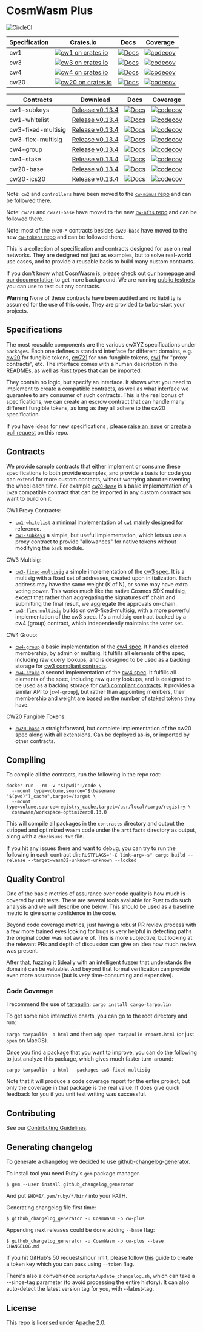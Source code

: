 # CosmWasm Plus

[![CircleCI](https://circleci.com/gh/CosmWasm/cw-plus/tree/main.svg?style=shield)](https://circleci.com/gh/CosmWasm/cw-plus/tree/main)

| Specification | Crates.io                                                                                       | Docs                                                            | Coverage                                                                                                                                  |
| ------------- | ----------------------------------------------------------------------------------------------- | --------------------------------------------------------------- | ----------------------------------------------------------------------------------------------------------------------------------------- |
| cw1           | [![cw1 on crates.io](https://img.shields.io/crates/v/cw1.svg)](https://crates.io/crates/cw1)    | [![Docs](https://docs.rs/cw1/badge.svg)](https://docs.rs/cw1)   | [![codecov](https://codecov.io/gh/CosmWasm/cw-plus/branch/main/graph/badge.svg?token=IYY72ZVS3X)](https://codecov.io/gh/CosmWasm/cw-plus) |
| cw3           | [![cw3 on crates.io](https://img.shields.io/crates/v/cw3.svg)](https://crates.io/crates/cw3)    | [![Docs](https://docs.rs/cw3/badge.svg)](https://docs.rs/cw3)   | [![codecov](https://codecov.io/gh/CosmWasm/cw-plus/branch/main/graph/badge.svg?token=IYY72ZVS3X)](https://codecov.io/gh/CosmWasm/cw-plus) |
| cw4           | [![cw4 on crates.io](https://img.shields.io/crates/v/cw4.svg)](https://crates.io/crates/cw4)    | [![Docs](https://docs.rs/cw4/badge.svg)](https://docs.rs/cw4)   | [![codecov](https://codecov.io/gh/CosmWasm/cw-plus/branch/main/graph/badge.svg?token=IYY72ZVS3X)](https://codecov.io/gh/CosmWasm/cw-plus) |
| cw20          | [![cw20 on crates.io](https://img.shields.io/crates/v/cw20.svg)](https://crates.io/crates/cw20) | [![Docs](https://docs.rs/cw20/badge.svg)](https://docs.rs/cw20) | [![codecov](https://codecov.io/gh/CosmWasm/cw-plus/branch/main/graph/badge.svg?token=IYY72ZVS3X)](https://codecov.io/gh/CosmWasm/cw-plus) |


| Contracts          | Download                                                                                                 | Docs                                                                                        | Coverage                                                                                                                                  |
| ------------------ | -------------------------------------------------------------------------------------------------------- | ------------------------------------------------------------------------------------------- | ----------------------------------------------------------------------------------------------------------------------------------------- |
| cw1-subkeys        | [Release v0.13.4](https://github.com/CosmWasm/cw-plus/releases/download/v0.13.4/cw1_subkeys.wasm)        | [![Docs](https://docs.rs/cw1-subkeys/badge.svg)](https://docs.rs/cw1-subkeys)               | [![codecov](https://codecov.io/gh/CosmWasm/cw-plus/branch/main/graph/badge.svg?token=IYY72ZVS3X)](https://codecov.io/gh/CosmWasm/cw-plus) |
| cw1-whitelist      | [Release v0.13.4](https://github.com/CosmWasm/cw-plus/releases/download/v0.13.4/cw1_whitelist.wasm)      | [![Docs](https://docs.rs/cw1-whitelist/badge.svg)](https://docs.rs/cw1-whitelist)           | [![codecov](https://codecov.io/gh/CosmWasm/cw-plus/branch/main/graph/badge.svg?token=IYY72ZVS3X)](https://codecov.io/gh/CosmWasm/cw-plus) |
| cw3-fixed-multisig | [Release v0.13.4](https://github.com/CosmWasm/cw-plus/releases/download/v0.13.4/cw3_fixed_multisig.wasm) | [![Docs](https://docs.rs/cw3-fixed-multisig/badge.svg)](https://docs.rs/cw3-fixed-multisig) | [![codecov](https://codecov.io/gh/CosmWasm/cw-plus/branch/main/graph/badge.svg?token=IYY72ZVS3X)](https://codecov.io/gh/CosmWasm/cw-plus) |
| cw3-flex-multisig  | [Release v0.13.4](https://github.com/CosmWasm/cw-plus/releases/download/v0.13.4/cw3_flex_multisig.wasm)  | [![Docs](https://docs.rs/cw3-flex-multisig/badge.svg)](https://docs.rs/cw3-flex-multisig)   | [![codecov](https://codecov.io/gh/CosmWasm/cw-plus/branch/main/graph/badge.svg?token=IYY72ZVS3X)](https://codecov.io/gh/CosmWasm/cw-plus) |
| cw4-group          | [Release v0.13.4](https://github.com/CosmWasm/cw-plus/releases/download/v0.13.4/cw4_group.wasm)          | [![Docs](https://docs.rs/cw4-group/badge.svg)](https://docs.rs/cw4-group)                   | [![codecov](https://codecov.io/gh/CosmWasm/cw-plus/branch/main/graph/badge.svg?token=IYY72ZVS3X)](https://codecov.io/gh/CosmWasm/cw-plus) |
| cw4-stake          | [Release v0.13.4](https://github.com/CosmWasm/cw-plus/releases/download/v0.13.4/cw4_stake.wasm)          | [![Docs](https://docs.rs/cw4-stake/badge.svg)](https://docs.rs/cw4-stake)                   | [![codecov](https://codecov.io/gh/CosmWasm/cw-plus/branch/main/graph/badge.svg?token=IYY72ZVS3X)](https://codecov.io/gh/CosmWasm/cw-plus) |
| cw20-base          | [Release v0.13.4](https://github.com/CosmWasm/cw-plus/releases/download/v0.13.4/cw20_base.wasm)          | [![Docs](https://docs.rs/cw20-base/badge.svg)](https://docs.rs/cw20-base)                   | [![codecov](https://codecov.io/gh/CosmWasm/cw-plus/branch/main/graph/badge.svg?token=IYY72ZVS3X)](https://codecov.io/gh/CosmWasm/cw-plus) |
| cw20-ics20         | [Release v0.13.4](https://github.com/CosmWasm/cw-plus/releases/download/v0.13.4/cw20_ics20.wasm)         | [![Docs](https://docs.rs/cw20-ics20/badge.svg)](https://docs.rs/cw20-ics20)                 | [![codecov](https://codecov.io/gh/CosmWasm/cw-plus/branch/main/graph/badge.svg?token=IYY72ZVS3X)](https://codecov.io/gh/CosmWasm/cw-plus) |

Note: `cw2` and `controllers` have been moved to the [`cw-minus` repo](https://github.com/CosmWasm/cw-minus) and can be followed there.

Note: `cw721` and `cw721-base` have moved to the new [`cw-nfts` repo](https://github.com/CosmWasm/cw-nfts) and can be
followed there.

Note: most of the `cw20-*` contracts besides `cw20-base` have moved to the new
[`cw-tokens` repo](https://github.com/CosmWasm/cw-tokens) and can be followed there.

This is a collection of specification and contracts designed for use on real networks. They are designed not just as
examples, but to solve real-world use cases, and to provide a reusable basis to build many custom contracts.

If you don't know what CosmWasm is, please check out [our homepage](https://cosmwasm.com) and
[our documentation](https://docs.cosmwasm.com) to get more background. We are running
[public testnets](https://github.com/CosmWasm/testnets#running) you can use to test out any contracts.

**Warning** None of these contracts have been audited and no liability is assumed for the use of this code. They are
provided to turbo-start your projects.

## Specifications

The most reusable components are the various cwXYZ specifications under `packages`. Each one defines a standard
interface for different domains, e.g. [cw20](./packages/cw20/README.md) for fungible tokens,
[cw721](https://github.com/CosmWasm/cw-nfts/blob/main/packages/cw721/README.md) for non-fungible tokens,
[cw1](./packages/cw1/README.md) for "proxy contracts", etc. The interface comes with a human description in the READMEs,
as well as Rust types that can be imported.

They contain no logic, but specify an interface. It shows what you need to implement to create a compatible contracts,
as well as what interface we guarantee to any consumer of such contracts. This is the real bonus of specifications, we
can create an escrow contract that can handle many different fungible tokens, as long as they all adhere to the cw20
specification.

If you have ideas for new specifications , please [raise an issue](https://github.com/CosmWasm/cw-plus/issues) or
[create a pull request](https://github.com/CosmWasm/cw-plus/pulls) on this repo.

## Contracts

We provide sample contracts that either implement or consume these specifications to both provide examples, and provide
a basis for code you can extend for more custom contacts, without worrying about reinventing the wheel each time. For
example [`cw20-base`](./contracts/cw20-base) is a basic implementation of a `cw20` compatible contract that can be
imported in any custom contract you want to build on it.

CW1 Proxy Contracts:

- [`cw1-whitelist`](./contracts/cw1-whitelist) a minimal implementation of `cw1` mainly designed for reference.
- [`cw1-subkeys`](./contracts/cw1-subkeys) a simple, but useful implementation, which lets us use a proxy contract to
  provide "allowances" for native tokens without modifying the `bank` module.

CW3 Multisig:

- [`cw3-fixed-multisig`](./contracts/cw3-fixed-multisig) a simple implementation of the
  [cw3 spec](./packages/cw3/README.md). It is a multisig with a fixed set of addresses, created upon initialization.
  Each address may have the same weight (K of N), or some may have extra voting power. This works much like the native
  Cosmos SDK multisig, except that rather than aggregating the signatures off chain and submitting the final result, we
  aggregate the approvals on-chain.
- [`cw3-flex-multisig`](./contracts/cw3-flex-multisig) builds on cw3-fixed-multisig, with a more powerful implementation
  of the cw3 spec. It's a multisig contract backed by a cw4 (group) contract, which independently maintains the voter
  set.

CW4 Group:

- [`cw4-group`](./contracts/cw4-group) a basic implementation of the [cw4 spec](./packages/cw4/README.md). It handles
  elected membership, by admin or multisig. It fulfills all elements of the spec, including raw query lookups, and is
  designed to be used as a backing storage for [cw3 compliant contracts](./packages/cw3/README.md).
- [`cw4-stake`](./contracts/cw4-stake) a second implementation of the [cw4 spec](./packages/cw4/README.md). It fulfills
  all elements of the spec, including raw query lookups, and is designed to be used as a backing storage for
  [cw3 compliant contracts](./packages/cw3/README.md). It provides a similar API to [`cw4-group`], but rather than
  appointing members, their membership and weight are based on the number of staked tokens they have.

CW20 Fungible Tokens:

- [`cw20-base`](./contracts/cw20-base) a straightforward, but complete implementation of the cw20 spec along with all
  extensions. Can be deployed as-is, or imported by other contracts.

## Compiling

To compile all the contracts, run the following in the repo root:

```
docker run --rm -v "$(pwd)":/code \
  --mount type=volume,source="$(basename "$(pwd)")_cache",target=/target \
  --mount type=volume,source=registry_cache,target=/usr/local/cargo/registry \
  cosmwasm/workspace-optimizer:0.13.0
```

This will compile all packages in the `contracts` directory and output the stripped and optimized wasm code under the
`artifacts` directory as output, along with a `checksums.txt` file.

If you hit any issues there and want to debug, you can try to run the following in each contract dir:
`RUSTFLAGS="-C link-arg=-s" cargo build --release --target=wasm32-unknown-unknown --locked`

## Quality Control

One of the basic metrics of assurance over code quality is how much is covered by unit tests. There are several tools
available for Rust to do such analysis and we will describe one below. This should be used as a baseline metric to give
some confidence in the code.

Beyond code coverage metrics, just having a robust PR review process with a few more trained eyes looking for bugs is
very helpful in detecting paths the original coder was not aware of. This is more subjective, but looking at the
relevant PRs and depth of discussion can give an idea how much review was present.

After that, fuzzing it (ideally with an intelligent fuzzer that understands the domain) can be valuable. And beyond that
formal verification can provide even more assurance (but is very time-consuming and expensive).

### Code Coverage

I recommend the use of [tarpaulin](https://github.com/xd009642/tarpaulin): `cargo install cargo-tarpaulin`

To get some nice interactive charts, you can go to the root directory and run:

`cargo tarpaulin -o html` and then `xdg-open tarpaulin-report.html` (or just `open` on MacOS).

Once you find a package that you want to improve, you can do the following to just analyze this package, which gives
much faster turn-around:

`cargo tarpaulin -o html --packages cw3-fixed-multisig`

Note that it will produce a code coverage report for the entire project, but only the coverage in that package is the
real value. If does give quick feedback for you if you unit test writing was successful.

## Contributing

See our [Contributing Guidelines](CONTRIBUTING.md).

## Generating changelog

To generate a changelog we decided to use
[github-changelog-generator](https://github.com/github-changelog-generator/github-changelog-generator).

To install tool you need Ruby's `gem` package manager.

    $ gem --user install github_changelog_generator

And put `$HOME/.gem/ruby/*/bin/` into your PATH.

Generating changelog file first time:

    $ github_changelog_generator -u CosmWasm -p cw-plus

Appending next releases could be done adding `--base` flag:

    $ github_changelog_generator -u CosmWasm -p cw-plus --base CHANGELOG.md

If you hit GitHub's 50 requests/hour limit, please follow
[this](https://github.com/github-changelog-generator/github-changelog-generator#github-token) guide to create a token
key which you can pass using `--token` flag.

There's also a convenience `scripts/update_changelog.sh`, which can take a --since-tag parameter (to avoid processing
the entire history). It can also auto-detect the latest version tag for you, with --latest-tag.

## License

This repo is licensed under [Apache 2.0](./LICENSE).
